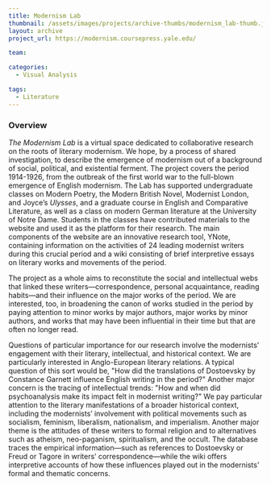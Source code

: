 ```yaml
---
title: Modernism Lab
thumbnail: /assets/images/projects/archive-thumbs/modernism_lab-thumb.jpg
layout: archive
project_url: https://modernism.coursepress.yale.edu/

team:

categories:
  - Visual Analysis

tags:
  - Literature
---
```


### Overview

*The Modernism Lab* is a virtual space dedicated to collaborative research on the roots of literary modernism. We hope, by a process of shared investigation, to describe the emergence of modernism out of a background of social, political, and existential ferment. The project covers the period 1914-1926, from the outbreak of the first world war to the full-blown emergence of English modernism. The Lab has supported undergraduate classes on Modern Poetry, the Modern British Novel, Modernist London, and Joyce’s *Ulysses*, and a graduate course in English and Comparative Literature, as well as a class on modern German literature at the University of Notre Dame. Students in the classes have contributed materials to the website and used it as the platform for their research. The main components of the website are an innovative research tool, YNote, containing information on the activities of 24 leading modernist writers during this crucial period and a wiki consisting of brief interpretive essays on literary works and movements of the period.

The project as a whole aims to reconstitute the social and intellectual webs that linked these writers—correspondence, personal acquaintance, reading habits—and their influence on the major works of the period. We are interested, too, in broadening the canon of works studied in the period by paying attention to minor works by major authors, major works by minor authors, and works that may have been influential in their time but that are often no longer read.

Questions of particular importance for our research involve the modernists’ engagement with their literary, intellectual, and historical context. We are particularly interested in Anglo-European literary relations. A typical question of this sort would be, "How did the translations of Dostoevsky by Constance Garnett influence English writing in the period?" Another major concern is the tracing of intellectual trends: "How and when did psychoanalysis make its impact felt in modernist writing?" We pay particular attention to the literary manifestations of a broader historical context, including the modernists’ involvement with political movements such as socialism, feminism, liberalism, nationalism, and imperialism. Another major theme is the attitudes of these writers to formal religion and to alternatives such as atheism, neo-paganism, spiritualism, and the occult. The database traces the empirical information—such as references to Dostoevsky or Freud or Tagore in writers’ correspondence—while the wiki offers interpretive accounts of how these influences played out in the modernists’ formal and thematic concerns.